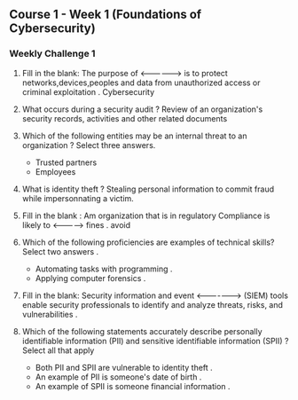 ## Course 1 - Week 1 (Foundations of Cybersecurity)
### Weekly Challenge 1 

1. Fill in the blank: The purpose of <------> is to protect networks,devices,peoples and data from unauthorized access or criminal exploitation . 
	Cybersecurity
2. What occurs during a security audit ?
	Review of an organization's security records, activities and other related documents
3. Which of the following entities may be an internal threat to an organization ? Select three answers.
	- Trusted partners 
	- Employees
4. What is identity theft ?
	Stealing personal information to commit fraud while impersonnating a victim. 
5. Fill in the blank : Am organization that is in regulatory Compliance is likely to <----->  fines .
	avoid
6.  Which of the following proficiencies are examples of technical skills? Select two answers . 
	- Automating tasks with programming .
	- Applying computer forensics . 
7. Fill in the blank: Security information and event <-------> (SIEM) tools enable security professionals to identify and analyze threats, risks, and vulnerabilities .
	
1. Which of the following statements accurately describe personally identifiable information (PII) and sensitive identifiable information (SPII) ? Select all that apply
	- Both PII and SPII are vulnerable to identity theft .
	- An example of PII is someone's date of birth . 
	- An example of SPII is someone financial information .
 